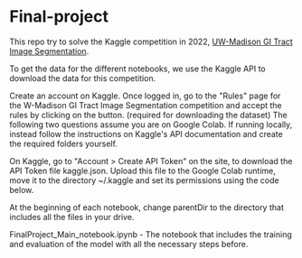 # Final-project

This repo try to solve the Kaggle competition in 2022, [UW-Madison GI Tract Image Segmentation](https://www.kaggle.com/competitions/uw-madison-gi-tract-image-segmentation/overview). 

To get the data for the different notebooks, we use the Kaggle API to download the data for this competition. 

Create an account on Kaggle. Once logged in, go to the "Rules" page for the W-Madison GI Tract Image Segmentation competition and accept the rules by clicking on the button. (required for downloading the dataset)
The following two questions assume you are on Google Colab. If running locally, instead follow the instructions on Kaggle's API documentation and create the required folders yourself.

On Kaggle, go to "Account > Create API Token" on the site, to download the API Token file kaggle.json. Upload this file to the Google Colab runtime, move it to the directory ~/.kaggle and set its permissions using the code below.


At the beginning of each notebook, change parentDir to the directory that includes all the files in your drive. 

FinalProject_Main_notebook.ipynb - The notebook that includes the training and evaluation of the model with all the necessary steps before.
